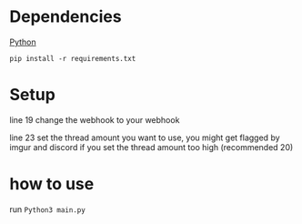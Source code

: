 # **Dependencies**

[Python](https://www.python.org)

```pip install -r requirements.txt```

# Setup

line 19 change the webhook to your webhook

line 23 set the thread amount you want to use, you might get flagged by imgur and discord if you set the thread amount too high (recommended 20)

# **how to use**

run ```Python3 main.py```
